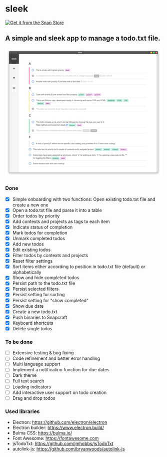 # sleek
[![Get it from the Snap Store](https://snapcraft.io/static/images/badges/en/snap-store-black.svg)](https://snapcraft.io/sleek)
## A simple and sleek app to manage a todo.txt file.
![Alt text](sleek.screenshot_mainview.png?raw=true "Screenshot of sleek")
### Done
* [x] Simple onboarding with two functions: Open existing todo.txt file and create a new one
* [x] Open a todo.txt file and parse it into a table
* [x] Order todos by priority
* [x] Add contexts and projects as tags to each item
* [x] Indicate status of completion
* [x] Mark todos for completion
* [x] Unmark completed todos
* [x] Add new todos
* [x] Edit existing todos
* [x] Filter todos by contexts and projects
* [x] Reset filter settings
* [x] Sort items either according to position in todo.txt file (default) or alphabetically
* [x] Show and hide completed todos
* [x] Persist path to the todo.txt file
* [x] Persist selected filters
* [x] Persist setting for sorting
* [x] Persist setting for "show completed"
* [x] Show due date
* [x] Create a new todo.txt
* [x] Push binaries to Snapcraft
* [x] Keyboard shortcuts
* [x] Delete single todos

### To be done
* [ ] Extensive testing & bug fixing
* [ ] Code refinement and better error handling
* [ ] Multi language support
* [ ] Implement a notification function for due dates
* [ ] Dark theme
* [ ] Full text search
* [ ] Loading indicators
* [ ] Add interactive user support on todo creation
* [ ] Drag and drop todos

### Used libraries
- Electron: https://github.com/electron/electron
- Electron builder: https://www.electron.build/
- Bulma CSS: https://bulma.io/
- Font Awesome: https://fontawesome.com
- jsTodoTxt: https://github.com/jmhobbs/jsTodoTxt
- autolink-js: https://github.com/bryanwoods/autolink-js
